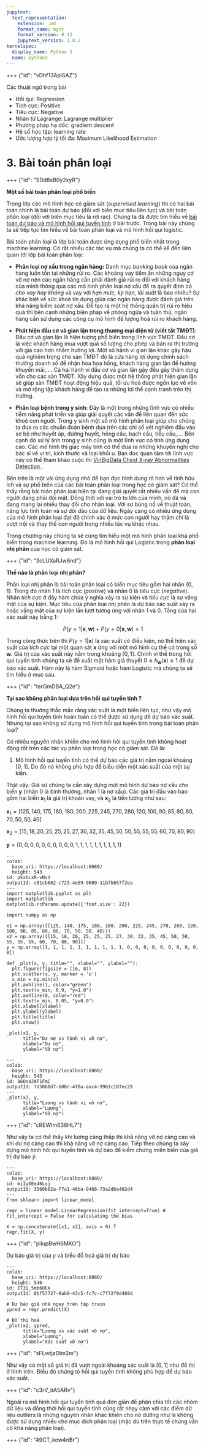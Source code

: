 ```yaml
---
jupytext:
  text_representation:
    extension: .md
    format_name: myst
    format_version: 0.12
    jupytext_version: 1.8.2
kernelspec:
  display_name: Python 3
  name: python3
---
```


+++ {"id": "vDhf13ApiSAZ"}

Các thuật ngữ trong bài

* Hồi qui: Regression
* Tích cực: Positive
* Tiêu cực: Negative
* Nhân tử Lagrange: Lagrange multiplier
* Phương pháp hạ dốc: gradient descent
* Hệ số học tập: learning rate
* Ước lượng hợp lý tối đa: Maximum Likelihood Estimation

# 3. Bài toán phân loại

+++ {"id": "SDd8sB0y2xyR"}

**Một số bài toán phân loại phổ biến**

Trong lớp các mô hình học có giám sát (_supervised learning_) thì có hai bài toán chính là bài toán dự báo (đối với biến mục tiêu liên tục) và bài toán phân loại (đối với biến mục tiêu là rời rạc). Chúng ta đã được tìm hiểu về [bài toán dự báo và mô hình hồi qui tuyến tính](https://phamdinhkhanh.github.io/deepai-book/ch_ml/index_prediction.html) ở bài trước. Trong bài này chúng ta sẽ tiếp tục tìm hiểu về bài toán phân loại và mô hình hồi qui logistic.

Bài toán phân loại là lớp bài toán được ứng dụng phổ biến nhất trong machine learning. Có rất nhiều các tác vụ mà chúng ta có thể kể đến liên quan tới lớp bài toán phân loại:

* **Phân loại nợ xấu trong ngân hàng:** Danh mục _banking book_ của ngân hàng luôn tồn tại những rủi ro. Các khoảng vay tiềm ẩn những nguy cơ vỡ nợ nên các ngân hàng cần phải đánh giá rủi ro đối với khách hàng của mình thông qua các mô hình phân loại nợ xấu để ra quyết định có _cho vay hay không_ và vay với _hạn mức, kỳ hạn, lãi suất_ là bao nhiêu? Sự khác biệt về sức khoẻ tín dụng giữa các ngân hàng được đánh giá trên khả năng kiểm soát nợ xấu. Để tạo ra một hệ thống quản trị rủi ro hiệu quả thì bên cạnh những biện pháp về phòng ngừa và tuân thủ, ngân hàng cần sử dụng các công cụ mô hình để lượng hoá rủi ro khách hàng.

* **Phát hiện đầu cơ và gian lận trong thương mại điện tử (viết tắt TMĐT)**: Đầu cơ và gian lận là hiện tượng phổ biến trong lĩnh vực TMĐT. Đầu cơ là việc khách hàng mua vượt quá số lượng cho phép và bán ra thị trường với giá cao hơn nhằm hưởng lợi. Một số hành vi gian lận khác gây hậu quả nghiêm trọng cho sàn TMĐT đó là cửa hàng lợi dụng chính sách thưởng doanh số để nhận hoa hoa hồng, khách hàng gian lận để hưởng khuyến mãi,.... Cả hai hành vi đầu cơ và gian lận gây đều gây thâm dụng vốn cho các sàn TMĐT. Xây dựng được một hệ thống phát hiện gian lận sẽ giúp sàn TMĐT hoạt động hiệu quả, tối ưu hoá được ngồn lực về vốn và mở rộng tập khách hàng để tạo ra những lợi thế cạnh tranh trên thị trường.

* **Phân loại bệnh trong y sinh**: Đây là một trong những lĩnh vực có nhiều tiềm năng phát triển và giúp giải quyết các vấn đề liên quan đến sức khoẻ con người. Trong y sinh một số mô hình phân loại giúp cho chúng ta đưa ra các chuẩn đoán bệnh dựa trên các chỉ số xét nghiệm đầu vào sơ bộ như huyết áp, đường huyết, hồng cầu, bạch cầu, tiểu cầu,.... Bên cạnh đó xử lý ảnh trong y sinh cũng là một lĩnh vực có tính ứng dụng cao. Các mô hình thị giác máy tính có thể đưa ra những khuyến nghị cho bác sĩ về vị trí, kích thước và loại khối u. Bạn đọc quan tâm tới lĩnh vực này có thể tham khảo cuộc thi [VinBigData Chest X-ray Abnormalities Detection
](https://www.kaggle.com/c/vinbigdata-chest-xray-abnormalities-detection).
 
Bên trên là một vài ứng dụng nhỏ để bạn đọc hình dung rõ hơn về tính hữu ích và sự phổ biến của các bài toán phân loại trong học có giám sát? Có thể thấy rằng bài toán phân loại hiện tại đang giải quyết rất nhiều vấn đề mà con người đang phải đối mặt. Đồng thời với vai trò to lớn của mình, nó đã và đang mang lại nhiều thay đổi cho nhân loại. Với sự bùng nổ về thuật toán, năng lực tính toán và sự dồi dào của dữ liệu. Ngày càng có nhiều ứng dụng của mô hình phân loại đạt độ chính xác ở mức con người hay thậm chí là vượt trội và thay thế con người trong nhiều tác vụ khác nhau.

Trong chương này chúng ta sẽ cùng tìm hiểu một mô hình phân loại khá phổ biến trong machine learning. Đó là mô hình hồi qui Logistic trong **phân loại nhị phân** của học có giám sát.

+++ {"id": "3cLUXaRJw6nd"}

**Thế nào là phân loại nhị phân?**

Phân loại nhị phân là bài toán phân loại có biến mục tiêu gồm hai nhãn $\{0, 1\}$. Trong đó nhãn 1 là tích cực (_postive_) và nhãn 0 là tiêu cực (_negative_). Nhãn _tích cực_ ở đây hàm chứa ý nghĩa xảy ra sự kiện và _tiêu cực_ là sự vắng mặt của sự kiện. Mục tiêu của phân loại nhị phân là dự báo xác suất xảy ra hoặc vắng mặt của sự kiện lần lượt tương ứng với nhãn 1 và 0. Tổng của hai xác suất này bằng 1:

$$P(y=1|\mathbf{x}, \mathbf{w}) + P(y=0|\mathbf{x}, \mathbf{w})=1$$

Trong công thức trên thì $P(y=1|\mathbf{x})$ là xác suất có điều kiện, nó thể hiện xác suất của _tích cực_ tại một quan sát $\mathbf{x}$ ứng với một mô hình cụ thể có trọng số $\mathbf{w}$. Giá trị của xác suất này nằm trong khoảng $[0, 1]$. Chính vì thế trong hồi qui tuyến tính chúng ta sẽ đề xuất một hàm giả thuyết $0 \leq h_{\mathbf{w}}(\mathbf{x}) \leq 1$ để dự báo xác suất. Hàm này là hàm Sigmoid hoặc hàm Logistic mà chúng ta sẽ tìm hiểu ở mục sau.

+++ {"id": "tarGmDBA_Q2e"}

**Tại sao không phân loại dựa trên hồi qui tuyến tính ?**

Chúng ta thường thắc mắc rằng xác suất là một biến liên tục, như vậy mô hình hồi qui tuyến tính hoàn toàn có thể được sử dụng để dự báo xác suất. Nhưng tại sao không sử dụng mô hình hồi qui tuyến tính trong bài toán phân loại?

Có nhiều nguyên nhân khiến cho mô hình hồi qui tuyến tính không hoạt động tốt trên các tác vụ phân loại trong học có giám sát. Đó là:

1. Mô hình hồi qui tuyến tính có thể dự báo các giá trị nằm ngoài khoảng [0, 1]. Do đó nó không phù hợp để biểu diễn một xác suất của một sự kiện. 

Thật vậy: Giả sử chúng ta cần xây dựng một mô hình dự báo nợ xấu cho biến $\mathbf{y}$ (nhãn 0 là bình thường, nhãn 1 là nợ xấu). Các giá trị đầu vào bao gồm hai biến $\mathbf{x}_1$ là giá trị khoản vay, và $\mathbf{x}_2$ là tiền lương như sau:

$\mathbf{x}_1 = [125, 140, 175, 180, 180, 200, 225, 245, 270, 280, 120, 100, 90, 85, 80, 80, 70, 50, 50, 40]$


$\mathbf{x}_2 = [15, 18, 20, 25, 25, 25, 27, 30, 32, 35, 45, 50, 50, 55, 55, 55, 60, 70, 80, 90]$

$\mathbf{y} = [0, 0, 0, 0, 0, 0, 0, 0, 0, 0, 1, 1, 1, 1, 1, 1, 1, 1, 1, 1]$

```{code-cell}
---
colab:
  base_uri: https://localhost:8080/
  height: 543
id: pkxbLxR-vNvd
outputId: c01cb682-c723-4e89-9609-11b7b657f2ea
---
import matplotlib.pyplot as plt
import matplotlib
matplotlib.rcParams.update({'font.size': 22})

import numpy as np

x1 = np.array([[125, 140, 175, 180, 180, 200, 225, 245, 270, 280, 120, 100, 90, 85, 80, 80, 70, 50, 50, 40]])
x2 = np.array([[15, 18, 20, 25, 25, 25, 27, 30, 32, 35, 45, 50, 50, 55, 55, 55, 60, 70, 80, 90]])
y = np.array([1, 1, 1, 1, 1, 1, 1, 1, 1, 1, 0, 0, 0, 0, 0, 0, 0, 0, 0, 0])

def _plot(x, y, title="", xlabel="", ylabel=""):
  plt.figure(figsize = (16, 8))
  plt.scatter(x, y, marker = 'o')
  x_min = np.min(x)
  plt.axhline(1, color="green")
  plt.text(x_min, 0.9, "y=1.0")
  plt.axhline(0, color="red")
  plt.text(x_min, 0.05, "y=0.0")
  plt.xlabel(xlabel)
  plt.ylabel(ylabel)
  plt.title(title)
  plt.show()

_plot(x1, y, 
      title="Dư nợ vs hành vi vỡ nợ",
      xlabel="Dư nợ",
      ylabel="Vỡ nợ")
```

```{code-cell}
---
colab:
  base_uri: https://localhost:8080/
  height: 545
id: 86Os4JAF1FmC
outputId: 7d50b0d7-b08c-4f8a-aac4-9961c107ec29
---
_plot(x2, y, 
      title="Lương vs hành vi vỡ nợ",
      xlabel="Lương",
      ylabel="Vỡ nợ")
```

+++ {"id": "cREWIm636HL7"}

Như vậy ta có thể thấy khi lương càng thấp thì khả năng vỡ nợ càng cao và khi dư nợ càng cao thì khả năng vỡ nợ càng cao. Tiếp theo chúng ta xây dựng mô hình hồi qui tuyến tính và dự báo để kiểm chứng miền biến của giá trị dự báo $\hat{y}$.

```{code-cell}
---
colab:
  base_uri: https://localhost:8080/
id: mi1y6Ee46Lxj
outputId: 3360b62a-f7a1-46ba-9468-73a2d6a402d4
---
from sklearn import linear_model

regr = linear_model.LinearRegression(fit_intercept=True) # fit_intercept = False for calculating the bias

X = np.concatenate([x1, x2], axis = 0).T
regr.fit(X, y)
```

+++ {"id": "piIupBwH6MKO"}

Dự báo giá trị của $y$ và biểu đồ hoá giá trị dự báo

```{code-cell}
---
colab:
  base_uri: https://localhost:8080/
  height: 546
id: IT31_5mb6OEk
outputId: 0bf57727-0ab9-43c5-fc7c-c7f72f9d488d
---
# Dự báo giá nhà ngay trên tập train
ypred = regr.predict(X)

# Đồ thị hoá 
_plot(x2, ypred, 
      title="Lương vs xác suất vỡ nợ",
      xlabel="Lương",
      ylabel="Xác suất vỡ nợ")
```

+++ {"id": "sFLwtjaDIm2m"}

Như vậy có một số giá trị đã vượt ngoài khoảng xác suất là $[0, 1]$ như đồ thị ở hình trên. Điều đó chứng tỏ hồi qui tuyến tính không phù hợp để dự báo xác suất.

+++ {"id": "c3rV_itA5ARv"}

Ngoài ra mô hình hồi qui tuyến tính quá đơn giản để phân chia tốt các nhóm dữ liệu và đồng thời hồi qui tuyến tính cũng rất nhạy cảm với các điểm dữ liệu outliers là những nguyên nhân khác khiến cho nó dường như là không được sử dụng nhiều cho mục đích phân loại (mặc dù trên thực tế chúng vẫn có khả năng phân loại).

+++ {"id": "49CT_kow4nBr"}
